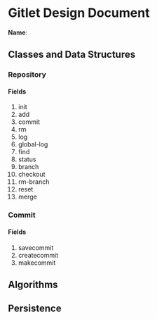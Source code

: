 # Gitlet Design Document

**Name**:

## Classes and Data Structures

### Repository

#### Fields

1. init
2. add
3. commit
4. rm
5. log
6. global-log
7. find
8. status
9. branch
10. checkout
11. rm-branch
12. reset
13. merge

### Commit

#### Fields

1. savecommit
2. createcommit
3. makecommit


## Algorithms

## Persistence

